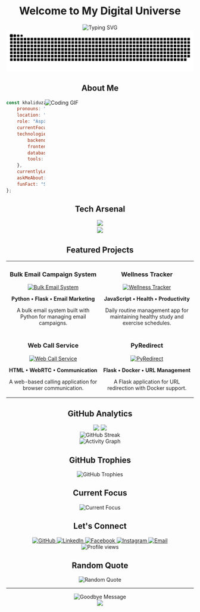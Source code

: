 # <div align="center">Welcome to My Digital Universe</div>

<div align="center">
  <img src="https://readme-typing-svg.herokuapp.com?font=Fira+Code&size=32&duration=2800&pause=2000&color=A9FEF7&center=true&vCenter=true&width=940&lines=Hi+there!+I'm+Khaliduzzaman+Tanoy;Aspiring+Developer;Learning+and+Building" alt="Typing SVG" />
</div>

<div align="center">
  <img src="https://github.com/Platane/snk/raw/output/github-contribution-grid-snake.svg" alt="Snake animation" />
</div>

## <div align="center">About Me</div>

<img align="right" alt="Coding GIF" width="400" src="https://media.giphy.com/media/qgQUggAC3Pfv687qPC/giphy.gif">

```javascript
const khaliduzzaman = {
    pronouns: "he" | "him",
    location: "Bangladesh",
    role: "Aspiring Developer",
    currentFocus: "Learning web development",
    technologies: {
        backend: ["Python", "Flask"],
        frontend: ["JavaScript", "HTML5", "CSS3"],
        database: ["MongoDB", "SQLite"],
        tools: ["Git", "VS Code", "Docker"]
    },
    currentlyLearning: ["React", "Node.js", "Backend Development"],
    askMeAbout: ["Web Development", "Python"],
    funFact: "Still learning and loving every moment of it!"
};
```

## <div align="center">Tech Arsenal</div>

<div align="center">
  <img src="https://skillicons.dev/icons?i=python,js,html,css,flask,mongodb,git,vscode,docker&perline=5" />
</div>

<div align="center">
  <img src="https://github-readme-tech-stack.vercel.app/api/cards?title=Tech+Stack&align=center&titleAlign=center&fontSize=20&lineCount=2&theme=github_dark&line1=python%2Cpython%2C3776ab%3Bjavascript%2Cjavascript%2Cf7df1e%3Bhtml5%2Chtml5%2Ce34f26%3B&line2=flask%2Cflask%2C000000%3Bmongodb%2Cmongodb%2C47a248%3Bgit%2Cgit%2Cf05032%3B" />
</div>

## <div align="center">Featured Projects</div>

<div align="center">
  <table>
    <tr>
      <td width="50%">
        <h3 align="center">Bulk Email Campaign System</h3>
        <div align="center">
          <a href="https://github.com/khaliduzzamantanoy/bulkmail" target="_blank">
            <img src="https://github-readme-stats.vercel.app/api/pin/?username=khaliduzzamantanoy&repo=bulkmail&theme=tokyonight&hide_border=true" alt="Bulk Email System" />
          </a>
          <p><strong>Python • Flask • Email Marketing</strong></p>
          <p>A bulk email system built with Python for managing email campaigns.</p>
        </div>
      </td>
      <td width="50%">
        <h3 align="center">Wellness Tracker</h3>
        <div align="center">
          <a href="https://github.com/khaliduzzamantanoy/wellness-tracker" target="_blank">
            <img src="https://github-readme-stats.vercel.app/api/pin/?username=khaliduzzamantanoy&repo=wellness-tracker&theme=tokyonight&hide_border=true" alt="Wellness Tracker" />
          </a>
          <p><strong>JavaScript • Health • Productivity</strong></p>
          <p>Daily routine management app for maintaining healthy study and exercise schedules.</p>
        </div>
      </td>
    </tr>
    <tr>
      <td width="50%">
        <h3 align="center">Web Call Service</h3>
        <div align="center">
          <a href="https://github.com/khaliduzzamantanoy/doingflowcall" target="_blank">
            <img src="https://github-readme-stats.vercel.app/api/pin/?username=khaliduzzamantanoy&repo=doingflowcall&theme=tokyonight&hide_border=true" alt="Web Call Service" />
          </a>
          <p><strong>HTML • WebRTC • Communication</strong></p>
          <p>A web-based calling application for browser communication.</p>
        </div>
      </td>
      <td width="50%">
        <h3 align="center">PyRedirect</h3>
        <div align="center">
          <a href="https://github.com/khaliduzzamantanoy/Pyredirect" target="_blank">
            <img src="https://github-readme-stats.vercel.app/api/pin/?username=khaliduzzamantanoy&repo=Pyredirect&theme=tokyonight&hide_border=true" alt="PyRedirect" />
          </a>
          <p><strong>Flask • Docker • URL Management</strong></p>
          <p>A Flask application for URL redirection with Docker support.</p>
        </div>
      </td>
    </tr>
  </table>
</div>

## <div align="center">GitHub Analytics</div>

<div align="center">
  <img height="180em" src="https://github-readme-stats.vercel.app/api?username=khaliduzzamantanoy&show_icons=true&theme=tokyonight&include_all_commits=true&count_private=true&hide_border=true"/>
  <img height="180em" src="https://github-readme-stats.vercel.app/api/top-langs/?username=khaliduzzamantanoy&layout=compact&langs_count=8&theme=tokyonight&hide_border=true"/>
</div>

<div align="center">
  <img src="https://github-readme-streak-stats.herokuapp.com/?user=khaliduzzamantanoy&theme=tokyonight&hide_border=true" alt="GitHub Streak" />
</div>

<div align="center">
  <img src="https://github-readme-activity-graph.vercel.app/graph?username=khaliduzzamantanoy&theme=tokyo-night&hide_border=true" alt="Activity Graph" />
</div>

## <div align="center">GitHub Trophies</div>

<div align="center">
  <img src="https://github-profile-trophy.vercel.app/?username=khaliduzzamantanoy&theme=tokyonight&no-frame=true&no-bg=true&margin-w=4" alt="GitHub Trophies" />
</div>

## <div align="center">Current Focus</div>

<div align="center">
  <img src="https://readme-typing-svg.herokuapp.com?font=Fira+Code&size=18&duration=3000&pause=1000&color=58A6FF&center=true&vCenter=true&width=600&lines=Learning+Web+Development;Exploring+New+Technologies;Building+Small+Projects;Improving+Coding+Skills" alt="Current Focus" />
</div>

## <div align="center">Let's Connect</div>

<div align="center">
  <a href="https://github.com/khaliduzzamantanoy" target="_blank">
    <img src="https://img.shields.io/badge/GitHub-100000?style=for-the-badge&logo=github&logoColor=white" alt="GitHub" />
  </a>
  <a href="https://bd.linkedin.com/in/iamtanoy" target="_blank">
    <img src="https://img.shields.io/badge/LinkedIn-0077B5?style=for-the-badge&logo=linkedin&logoColor=white" alt="LinkedIn" />
  </a>
  <a href="https://www.facebook.com/crackerboy.812921" target="_blank">
    <img src="https://img.shields.io/badge/Facebook-1877F2?style=for-the-badge&logo=facebook&logoColor=white" alt="Facebook" />
  </a>
  <a href="https://www.instagram.com/crackerboy.812921/" target="_blank">
    <img src="https://img.shields.io/badge/Instagram-E4405F?style=for-the-badge&logo=instagram&logoColor=white" alt="Instagram" />
  </a>
  <a href="mailto:khaliduzzamantanoy@gmail.com" target="_blank">
    <img src="https://img.shields.io/badge/Gmail-D14836?style=for-the-badge&logo=gmail&logoColor=white" alt="Email" />
  </a>
</div>

<div align="center">
  <img src="https://komarev.com/ghpvc/?username=khaliduzzamantanoy&style=for-the-badge&color=brightgreen" alt="Profile views" />
</div>

## <div align="center">Random Quote</div>

<div align="center">
  <img src="https://quotes-github-readme.vercel.app/api?type=horizontal&theme=tokyonight" alt="Random Quote" />
</div>

---

<div align="center">
  <img src="https://readme-typing-svg.herokuapp.com?font=Fira+Code&size=22&duration=3000&pause=1000&color=A9FEF7&center=true&vCenter=true&width=800&lines=Thanks+for+visiting+my+profile;Let's+build+something+amazing+together;Happy+Coding" alt="Goodbye Message" />
</div>

<div align="center">
  <img src="https://capsule-render.vercel.app/api?type=waving&color=gradient&height=100&section=footer&animation=twinkling" />
</div>
